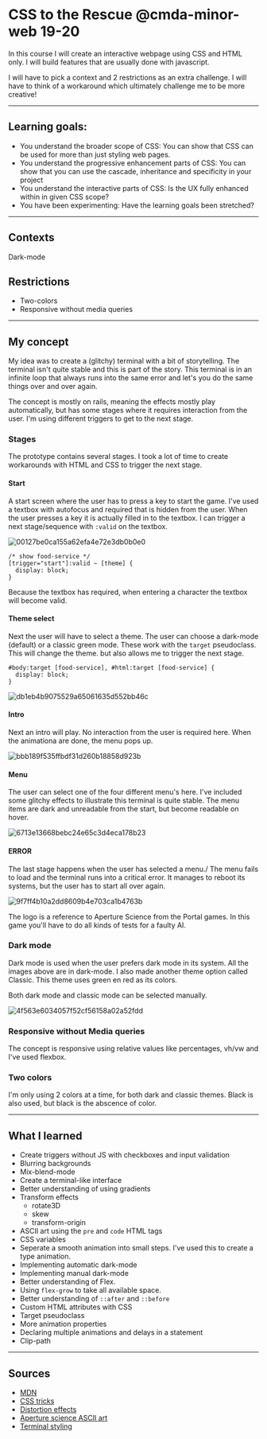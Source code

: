 # CSS to the Rescue @cmda-minor-web 19-20
In this course I will create an interactive webpage using CSS and HTML only. I will build features that are usually done with javascript.

I will have to pick a context and 2 restrictions as an extra challenge. I will have to think of a workaround which ultimately challenge me to be more creative!

------

## Learning goals:
- You understand the broader scope of CSS: You can show that CSS can be used for more than just styling web pages.
- You understand the progressive enhancement parts of CSS: You can show that you can use the cascade, inheritance and specificity in your project
- You understand the interactive parts of CSS: Is the UX fully enhanced within in given CSS scope?
- You have been experimenting: Have the learning goals been stretched?

------

## Contexts
Dark-mode

## Restrictions
* Two-colors
* Responsive without media queries

------

## My concept
My idea was to create a (glitchy) terminal with a bit of storytelling. The terminal isn't quite stable and this is part of the story. This terminal is in an infinite loop that always runs into the same error and let's you do the same things over and over again. 

The concept is mostly on rails, meaning the effects mostly play automatically, but has some stages where it requires interaction from the user. I'm using different triggers to get to the next stage. 

### Stages
The prototype contains several stages. I took a lot of time to create workarounds with HTML and CSS to trigger the next stage.

#### Start
A start screen where the user has to press a key to start the game. I've used a textbox with autofocus and required that is hidden from the user. When the user presses a key it is actually filled in to the textbox. I can trigger a next stage/sequence with `:valid` on the textbox.

![00127be0ca155a62efa4e72e3db0b0e0](https://user-images.githubusercontent.com/33430653/81550455-8b46ee80-9380-11ea-8a4d-9bddb2441be9.png)

```
/* show food-service */
[trigger="start"]:valid ~ [theme] {
  display: block;
}
```

Because the textbox has required, when entering a character the textbox will become valid.

#### Theme select
Next the user will have to select a theme. The user can choose a dark-mode (default) or a classic green mode. These work with the `target` pseudoclass. This will change the theme. but also allows me to trigger the next stage.

```
#body:target [food-service], #html:target [food-service] {
  display: block;
}
```
![db1eb4b9075529a65061635d552bb46c](https://user-images.githubusercontent.com/33430653/81550453-8a15c180-9380-11ea-90f8-09e6a9b9daf7.png)

#### Intro
Next an intro will play. No interaction from the user is required here. When the animationa are done, the menu pops up.

![bbb189f535ffbdf31d260b18858d923b](https://user-images.githubusercontent.com/33430653/81548755-12df2e00-937e-11ea-9667-be4b677cbfa2.png)

#### Menu
The user can select one of the four different menu's here. I've included some glitchy effects to illustrate this terminal is quite stable. The menu items are dark and unreadable from the start, but become readable on hover.

![6713e13668bebc24e65c3d4eca178b23](https://user-images.githubusercontent.com/33430653/81550446-88e49480-9380-11ea-8d25-d5cd394e9add.png)

#### ERROR
The last stage happens when the user has selected a menu./ The menu fails to load and the terminal runs into a critical error. It manages to reboot its systems, but the user has to start all over again.


![9f7ff4b10a2dd8609b4e703ca1b4763b](https://user-images.githubusercontent.com/33430653/81550445-884bfe00-9380-11ea-94b6-b7532ab0944b.png)

The logo is a reference to Aperture Science from the Portal games. In this game you'll have to do all kinds of tests for a faulty AI.

### Dark mode
Dark mode is used when the user prefers dark mode in its system. All the images above are in dark-mode. I also made another theme option called Classic. This theme uses green en red as its colors.

Both dark mode and classic mode can be selected manually.

![4f563e6034057f52cf56158a02a52fdd](https://user-images.githubusercontent.com/33430653/81551630-753a2d80-9382-11ea-81cd-1fa375dbdbef.png)

### Responsive without Media queries
The concept is responsive using relative values like percentages, vh/vw and I've used flexbox.

### Two colors
I'm only using 2 colors at a time, for both dark and classic themes. Black is also used, but black is the abscence of color.

------

## What I learned
- Create triggers without JS with checkboxes and input validation
- Blurring backgrounds
- Mix-blend-mode
- Create a terminal-like interface
- Better understanding of using gradients
- Transform effects
  - rotate3D
  - skew
  - transform-origin
 - ASCII art using the `pre` and `code` HTML tags
 - CSS variables
 - Seperate a smooth animation into small steps. I've used this to create a type animation.
 - Implementing automatic dark-mode
 - Implementing manual dark-mode
 - Better understanding of Flex.
 - Using `flex-grow` to take all available space.
 - Better understanding of `::after` and `::before`
 - Custom HTML attributes with CSS
 - Target pseudoclass
 - More animation properties
 - Declaring multiple animations and delays in a statement
 - Clip-path
 
 ------
 
 ## Sources
 - [MDN](https://developer.mozilla.org/nl/)
 - [CSS tricks](https://css-tricks.com/)
 - [Distortion effects](https://1stwebdesigner.com/trippy-css-distortion-effects/)
 - [Aperture science ASCII art](https://combineoverwiki.net/wiki/Still_Alive)
 - [Terminal styling](https://css-tricks.com/old-timey-terminal-styling/)
